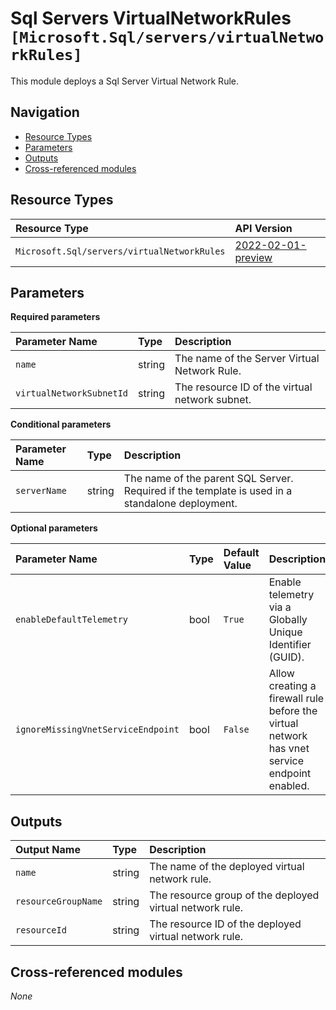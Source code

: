 # Sql Servers VirtualNetworkRules `[Microsoft.Sql/servers/virtualNetworkRules]`

This module deploys a Sql Server Virtual Network Rule.

## Navigation

- [Resource Types](#Resource-Types)
- [Parameters](#Parameters)
- [Outputs](#Outputs)
- [Cross-referenced modules](#Cross-referenced-modules)

## Resource Types

| Resource Type | API Version |
| :-- | :-- |
| `Microsoft.Sql/servers/virtualNetworkRules` | [2022-02-01-preview](https://docs.microsoft.com/en-us/azure/templates/Microsoft.Sql/2022-02-01-preview/servers/virtualNetworkRules) |

## Parameters

**Required parameters**

| Parameter Name | Type | Description |
| :-- | :-- | :-- |
| `name` | string | The name of the Server Virtual Network Rule. |
| `virtualNetworkSubnetId` | string | The resource ID of the virtual network subnet. |

**Conditional parameters**

| Parameter Name | Type | Description |
| :-- | :-- | :-- |
| `serverName` | string | The name of the parent SQL Server. Required if the template is used in a standalone deployment. |

**Optional parameters**

| Parameter Name | Type | Default Value | Description |
| :-- | :-- | :-- | :-- |
| `enableDefaultTelemetry` | bool | `True` | Enable telemetry via a Globally Unique Identifier (GUID). |
| `ignoreMissingVnetServiceEndpoint` | bool | `False` | Allow creating a firewall rule before the virtual network has vnet service endpoint enabled. |


## Outputs

| Output Name | Type | Description |
| :-- | :-- | :-- |
| `name` | string | The name of the deployed virtual network rule. |
| `resourceGroupName` | string | The resource group of the deployed virtual network rule. |
| `resourceId` | string | The resource ID of the deployed virtual network rule. |

## Cross-referenced modules

_None_
